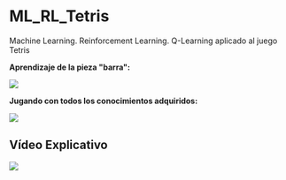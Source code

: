 # ML_RL_Tetris
Machine Learning. Reinforcement Learning. Q-Learning aplicado al juego Tetris

**Aprendizaje de la pieza "barra":**

![](<https://github.com/Saviatron/ML_RL_Tetris/blob/master/Files/Aprendizaje.gif>)

**Jugando con todos los conocimientos adquiridos:**

![](<https://github.com/Saviatron/ML_RL_Tetris/blob/master/Files/Ejecuci%C3%B3n.gif>)


## Vídeo Explicativo

[![](https://img.youtube.com/vi/z4OomBu6kD0&t/0.jpg)](https://www.youtube.com/watch?v=z4OomBu6kD0&t "Youtube")
